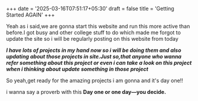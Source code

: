+++
date = '2025-03-16T07:51:17+05:30'
draft = false
title = 'Getting Started AGAIN'
+++



Yeah as i said,we are gonna start this website and run this more active than before.I got busy and other college stuff to do which made me forgot to update the site so i will be regularly posting on this website from today 

***I have lots of projects in my hand now so i will be doing them and also updating about those projects in site.Just so,that anyone who wanna refer something about this project or even i can take a look on this project when i thinking about update something in those project***

So yeah,get ready for the amazing projects i am gonna and it's day one!!

i wanna say a proverb with this **Day one or one day—you decide.**